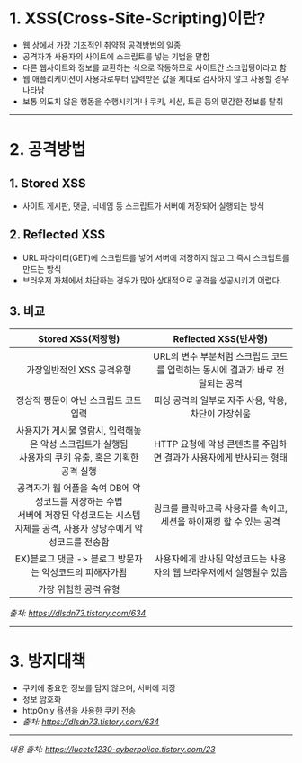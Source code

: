 # **1. XSS(Cross-Site-Scripting)이란?**

- 웹 상에서 가장 기초적인 취약점 공격방법의 일종
- 공격자가 사용자의 사이트에 스크립트를 넣는 기법을 말함
- 다른 웹사이트와 정보를 교환하는 식으로 작동하므로 사이트간 스크립팅이라고 함
- 웹 애플리케이션이 사용자로부터 입력받은 값을 제대로 검사하지 않고 사용할 경우 나타남
- 보통 의도치 않은 행동을 수행시키거나 쿠키, 세션, 토큰 등의 민감한 정보를 탈취

---

# **2. 공격방법**

## **1. Stored XSS**

- 사이트 게시판, 댓글, 닉네임 등 스크립트가 서버에 저장되어 실행되는 방식

## **2. Reflected XSS**

- URL 파라미터(GET)에 스크립트를 넣어 서버에 저장하지 않고 그 즉시 스크립트를 만드는 방식
- 브러우저 자체에서 차단하는 경우가 많아 상대적으로 공격을 성공시키기 어렵다.

## **3. 비교**

|                                                            Stored XSS(저장형)                                                             |                             Reflected XSS(반사형)                             |
| :---------------------------------------------------------------------------------------------------------------------------------------: | :---------------------------------------------------------------------------: |
|                                                         가장일반적인 XSS 공격유형                                                         | URL의 변수 부분처럼 스크립트 코드를 입력하는 동시에 결과가 바로 전달되는 공격 |
|                                                   정상적 평문이 아닌 스크립트 코드입력                                                    |              피싱 공격의 일부로 자주 사용, 악용, 차단이 가장쉬움              |
|                  사용자가 게시물 열람시, 입력해놓은 악성 스크립트가 실행됨<br>사용자의 쿠키 유출, 혹은 기획한 공격 실행                   |      HTTP 요청에 악성 콘텐츠를 주입하면 결과가 사용자에게 반사되는 형태       |
| 공격자가 웹 어플을 속여 DB에 악성코드를 저장하는 수법<br>서버에 저장된 악성코드는 시스템 자체를 공격, 사용자 상당수에게 악성코드를 전송함 |      링크를 클릭하고록 사용자를 속이고, 세션을 하이재킹 할 수 있는 공격       |
|                                          EX)블로그 댓글 -> 블로그 방문자는 악성코드의 피해자가됨                                          |      사용자에게 반사된 악성코드는 사용자의 웹 브라우저에서 실행될수 있음      |
|                                                           가장 위험한 공격 유형                                                           |                                                                               |

_출처: https://dlsdn73.tistory.com/634_

---

# **3. 방지대책**

- 쿠키에 중요한 정보를 담지 않으며, 서버에 저장
- 정보 암호화
- httpOnly 욥션을 사용한 쿠키 전송
- _출처: https://dlsdn73.tistory.com/634_

---

_내용 출처: https://lucete1230-cyberpolice.tistory.com/23_
